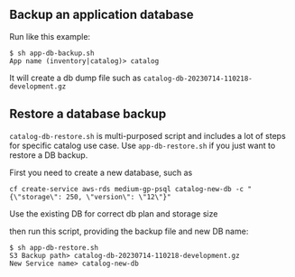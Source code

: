 ## Backup an application database
Run like this example:
```
$ sh app-db-backup.sh 
App name (inventory|catalog)> catalog
```

It will create a db dump file such as `catalog-db-20230714-110218-development.gz`

## Restore a database backup
`catalog-db-restore.sh` is multi-purposed script and includes a lot of steps for specific catalog use case. Use  `app-db-restore.sh` if you just want to restore a DB backup.

First you need to create a new database, such as 
```
cf create-service aws-rds medium-gp-psql catalog-new-db -c "{\"storage\": 250, \"version\": \"12\"}"
```
Use the existing DB for correct db plan and storage size

then run this script, providing the backup file and new DB name:
```
$ sh app-db-restore.sh 
S3 Backup path> catalog-db-20230714-110218-development.gz
New Service name> catalog-new-db
```